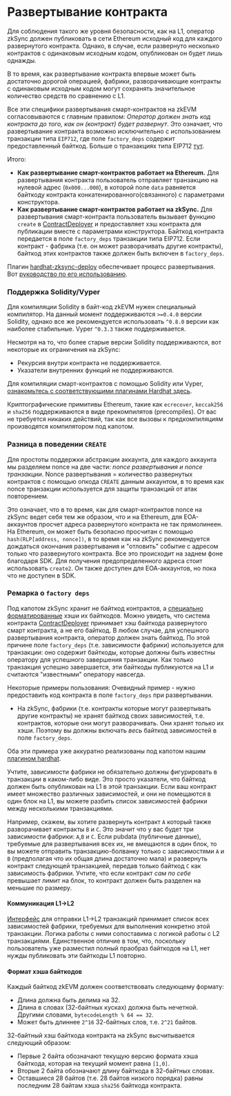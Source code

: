 # Развертывание контракта



Для соблюдения такого же уровня безопасности, как на L1, оператор zkSync должен публиковать в сети Ethereum исходный код для каждого развернутого контракта. Однако, в случае, если развернуто несколько контрактов с одинаковым исходным кодом, опубликован он будет лишь однажды.

В то время, как развертывание контракта впервые может быть достаточно дорогой операцией, фабрики, разворачивающие контракты с одинаковым исходным кодом могут сохранять значительное количество средств по сравнению с L1.

Все эти специфики развертывания смарт-контрактов на zkEVM согласовываются с главным правилом: _Оператор должен знать код контракта до того, как он (контракт) будет развернут_. Это означает, что развертывание контракта возможно исключительно с использованием транзакции типа `EIP712`, где поле `factory_deps` содержит предоставленный байткод. Больше о транзакциях типа EIP712 [тут](https://v2-docs.zksync.io/api/api.html#eip712).

Итого:

* **Как развертывание смарт-контрактов работает на Ethereum.** Для развертывания контракта пользователь отправляет транзакцию на нулевой адрес (`0x000...000`), в которой поле `data` равняется байткоду контракта конкатенированного(связанного) с параметрами конструктора.
* **Как развертывание смарт-контрактов работает на zkSync.** Для развертывания смарт-контракта пользователь вызывает функцию `create` в [ContractDeployer](../../ponimanie-zksync/sistemnye-kontrakty/#contractdeployer) и предоставляет хэш контракта для публикации вместе с параметрами конструктора. Байткод контракта передается в поле `factory_deps` транзакции типа EIP712. Если контракт - фабрика (т.е. он может разворачивать другие контракты), байткод этих контрактов также должен быть включен в  `factory_deps`.

Плагин [hardhat-zksync-deploy](https://v2-docs.zksync.io/api/hardhat) обеспечивает процесс развертывания. Вот [руководство по его использованию](https://v2-docs.zksync.io/api/hardhat/getting-started.html#prerequisites).

### Поддержка Solidity/Vyper <a href="#solidity-vyper-support" id="solidity-vyper-support"></a>

Для компиляции Solidity в байт-код zkEVM нужен специальный компилятор. На данный момент поддерживаются `>=0.4.0` версии Solidity, однако все же рекомендуется использовать `^0.8.0` версии как наиболее стабильные. Vyper `^0.3.3` также поддерживается.

Несмотря на то, что более старые версии Solidity поддерживаются, вот некоторые их ограничения на zkSync:

* Рекурсия внутри контракта не поддерживается.
* Указатели внутренних функций не поддерживаются.

Для компиляции смарт-контрактов с помощью Solidity или Vyper, [ознакомьтесь с соответствующими плагинами Hardhat здесь](https://v2-docs.zksync.io/api/hardhat/plugins.html).

Криптографические примитивы Ethereum, такие как `ecrecover`, `keccak256` и `sha256` поддерживаются в виде прекомпилятов (precompiles). От вас не требуется никаких действий, так как все вызовы к предкомпиляциям производятся компилятором под капотом.

### Разница в поведении `CREATE` <a href="#differences-in-create-behaviour" id="differences-in-create-behaviour"></a>

Для простоты поддержки абстракции аккаунта, для каждого аккаунта мы разделяем nonce на две части: _nonce развертывания и nonce транзакции_. Nonce развертывания = количество развернутых контрактов с помощью опкода `CREATE` данным аккаунтом, в то время как nonce транзакции используется для защиты транзакций от атак повторением.

Это означает, что в то время, как для смарт-контрактов nonce на zkSync ведет себя тем же образом, что и на Ethereum, для ЕОА-аккаунтов просчет адреса развернутого контракта не так прямолинеен. На Ethereum, он может быть безопасно просчитан с помощью `hash(RLP[address, nonce])`, в то время как на zkSync рекомендуется дождаться окончания развертывания и "отловить" событие с адресом только что развернутого контракта. Все это происходит на заднем фоне благодаря SDK. Для получения предопределенного адреса стоит использовать `create2`. Он также доступен для ЕОА-аккаунтов, но пока что не доступен в SDK.

### Ремарка о `factory deps` <a href="#note-on-factory-deps" id="note-on-factory-deps"></a>

Под капотом zkSync хранит не байткод контрактов, а [специально форматированные](https://app.gitbook.com/o/7yi2SXsipnanreWF09rl/s/murhp2cgBIKXfRLqThaC/\~/changes/LnFZyzqrINF66IPvOoOE/razrabotka-na-zksync/razvertyvanie-kontrakta#format-of-bytecode-hash) хэши их байткодов. Можно увидеть, что система контракта [ContractDeployer](../../ponimanie-zksync/sistemnye-kontrakty/#contractdeployer) принимает хэш байткода развернутого смарт контракта, а не его байткод. В любом случае, для успешного развертывания контракта, оператор должен знать байткод. По этой причине поле `factory_deps` (т.е. зависимости фабрики) используется для транзакции: оно содержит байткоды, которые должны быть известны оператору для успешного завершения транзакции. Как только транзакция успешно завершается, эти байткоды публикуются на L1 и считаются "известными" оператору навсегда.

Некоторые примеры пользования: Очевидный пример - нужно предоставить код контракта в поле `factory_deps` при развертывании.

* На zkSync, фабрики (т.е. контракты которые могут развертывать другие контракты) не хранят байткод своих зависимостей, т.е. контрактов, которые они могут разворачивать. Они хранят только их хэши. Поэтому вы должны включать _весь_ байткод зависимостей в поле `factory_deps`.

Оба эти примера уже аккуратно реализованы под капотом нашим [плагином hardhat](https://v2-docs.zksync.io/api/hardhat/getting-started.html).

Учтите, зависимости фабрики не обязательно должны фигурировать в транзакции в каком-либо виде. Это просто указатели, что байткод должен быть опубликован на L1 в этой транзакции. Если ваш контракт имеет множество различных зависимостей, и они не помещаются в один блок на L1, вы можете разбить список зависимостей фабрики между несколькими транзакциями.

Например, скажем, вы хотите развернуть контракт `A` который также разворачивает контракты `B` и `C`. Это значит что у вас будет три зависимости фабрики: `A`,`B` и `C`. Если pubdata (публичные данные), требуемые для развертывания всех их, не вмещаются в один блок, то вы можете отправить транзакцию-болванку только с зависимостями `A` и `B` (предполагая что их общая длина достаточно мала) и развернуть контракт следующей транзакцией, передав только байткод `C` как зависимость фабрики. Учтите, что если контракт _сам по себе_ превышает лимит на блок, то контракт должен быть разделен на меньшие по размеру.

#### Коммуникация L1->L2 <a href="#l1-l2-communication" id="l1-l2-communication"></a>

[Интерфейс](https://github.com/matter-labs/v2-testnet-contracts/blob/main/l1/contracts/zksync/interfaces/IMailbox.sol#L78) для отправки L1->L2 транзакций принимает список всех зависимостей фабрики, требуемых для выполнения конкретно этой транзакции. Логика работы с ними сопоставима с логикой работы с L2 транзакциями. Единственное отличие в том, что, поскольку пользователь уже разместил полный праобраз байткодов на L1, нет нужды публиковать эти байткоды L1 повторно.

#### Формат хэша байткодов <a href="#format-of-bytecode-hash" id="format-of-bytecode-hash"></a>

Каждый байткод zkEVM должен соответствовать следующему формату:

* Длина должна быть делима на 32.
* Длина в словах (32-байтных кусках) должна быть нечетной. Другими словами, `bytecodeLength % 64 == 32`.
* Может быть длиннее `2^16` 32-байтных слов, т.е. `2^21` байтов.

32-байтный хэш байткода контракта на zkSync высчитывается следующий образом:

* Первые 2 байта обозначают текущую версию формата хэша байткода, которая на текущий момент равна `[1,0]`.
* Вторые 2 байта обозначают длину байткода в 32-байтных словах.
* Оставшиеся 28 байтов (т.е. 28 байтов низкого порядка) равны последним 28 байтам хэша `sha256` байткода контракта.
